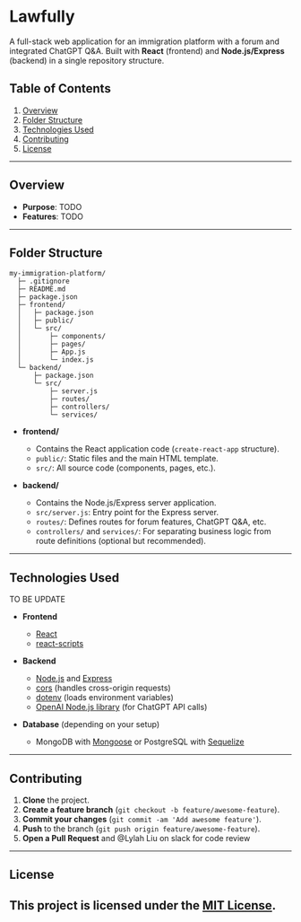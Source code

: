 # Lawfully

A full-stack web application for an immigration platform with a forum and integrated ChatGPT Q&A. Built with **React** (frontend) and **Node.js/Express** (backend) in a single repository structure.

## Table of Contents

1. [Overview](#overview)  
2. [Folder Structure](#folder-structure)  
3. [Technologies Used](#technologies-used)  
4. [Contributing](#contributing)  
5. [License](#license)

---

## Overview

- **Purpose**: TODO
- **Features**: TODO

---

## Folder Structure

```
my-immigration-platform/
  ├─ .gitignore
  ├─ README.md              
  ├─ package.json           
  ├─ frontend/
  │   ├─ package.json
  │   ├─ public/
  │   └─ src/
  │       ├─ components/
  │       ├─ pages/
  │       ├─ App.js
  │       └─ index.js
  └─ backend/
      ├─ package.json
      └─ src/
          ├─ server.js
          ├─ routes/
          ├─ controllers/
          └─ services/
```

- **frontend/**  
  - Contains the React application code (`create-react-app` structure).
  - `public/`: Static files and the main HTML template.  
  - `src/`: All source code (components, pages, etc.).

- **backend/**  
  - Contains the Node.js/Express server application.  
  - `src/server.js`: Entry point for the Express server.  
  - `routes/`: Defines routes for forum features, ChatGPT Q&A, etc.  
  - `controllers/` and `services/`: For separating business logic from route definitions (optional but recommended).

---

## Technologies Used
  TO BE UPDATE

- **Frontend**  
  - [React](https://reactjs.org/)  
  - [react-scripts](https://www.npmjs.com/package/react-scripts)

- **Backend**  
  - [Node.js](https://nodejs.org/) and [Express](https://expressjs.com/)  
  - [cors](https://www.npmjs.com/package/cors) (handles cross-origin requests)  
  - [dotenv](https://www.npmjs.com/package/dotenv) (loads environment variables)  
  - [OpenAI Node.js library](https://www.npmjs.com/package/openai) (for ChatGPT API calls)

- **Database** (depending on your setup)  
  - MongoDB with [Mongoose](https://mongoosejs.com/) or PostgreSQL with [Sequelize](https://sequelize.org/)

---

## Contributing

1. **Clone** the project.  
2. **Create a feature branch** (`git checkout -b feature/awesome-feature`).  
3. **Commit your changes** (`git commit -am 'Add awesome feature'`).  
4. **Push** to the branch (`git push origin feature/awesome-feature`).  
5. **Open a Pull Request** and @Lylah Liu on slack for code review

---

## License

This project is licensed under the [MIT License](LICENSE.md).
---